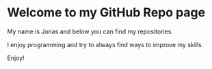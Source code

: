 # Welcome to my GitHub Repo page

My name is Jonas and below you can find my repositories.

I enjoy programming and try to always find ways to improve my skills.

Enjoy!